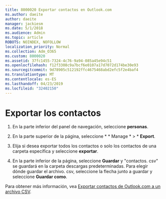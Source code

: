 ```yaml
---
title: 8000020 Exportar contactos en Outlook.com
ms.author: daeite
author: daeite
manager: jackiesm
ms.date: 5/1/2018
ms.audience: Admin
ms.topic: article
ROBOTS: NOINDEX, NOFOLLOW
localization_priority: Normal
ms.collection: Adm_O365
ms.custom: 8000020
ms.assetid: 37fc1455-7324-4c76-9a94-085a45e94c51
ms.openlocfilehash: f12f3308c9a7bcf6e0107a17d7072d174be30e93
ms.sourcegitcommit: 9d78905c512192ffc4675468abd2efc5f2e4baf4
ms.translationtype: MT
ms.contentlocale: es-ES
ms.lasthandoff: 04/23/2019
ms.locfileid: "32402150"
---
```

# <a name="export-your-contacts"></a>Exportar los contactos

1. En la parte inferior del panel de navegación, seleccione **personas**.
    
2. En la parte superior de la página, seleccione * * Manage * \> * **Export**.
    
3. Elija si desea exportar todos los contactos o solo los contactos de una carpeta específica y seleccione **exportar**. 
    
4. En la parte inferior de la página, seleccione **Guardar** y "contactos. csv" se guardará en la carpeta descargas predeterminadas. Para elegir dónde guardar el archivo. csv, seleccione la flecha junto a guardar y seleccione **Guardar como**. 
    
Para obtener más información, vea [Exportar contactos de Outlook.com a un archivo CSV](https://go.microsoft.com/fwlink/p/?linkid=873137).
  


